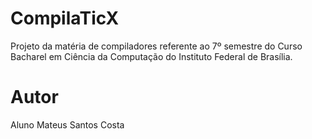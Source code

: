 # CompilaTicX
Projeto da matéria de compiladores referente ao 7º semestre do Curso Bacharel em Ciência da Computação do Instituto Federal de Brasília.
# Autor
Aluno Mateus Santos Costa
